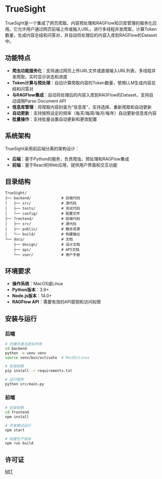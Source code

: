 # TrueSight

TrueSight是一个集成了网页爬取、内容预处理和RAGFlow知识库管理的服务化应用。它允许用户通过网页前端上传或输入URL，进行多线程并发爬取，计算Token数量，生成内容总结和问答对，并自动将处理后的内容入库到RAGFlow的Dataset中。

## 功能特点

- **爬虫功能服务化**：支持通过网页上传URL文件或直接输入URL列表，多线程并发爬取，实时显示状态和进度
- **Token计算与预处理**：自动计算爬取内容的Token数量，使用LLM生成内容总结和问答对
- **与RAGFlow集成**：自动将处理后的内容入库到RAGFlow的Dataset，支持自动调用Parse Document API
- **信息库管理**：将爬取内容封装为"信息库"，支持选择、重新爬取和自动更新
- **自动更新**：支持按照设定的频率（每天/每周/每月/每年）自动更新信息库内容
- **批量操作**：支持批量设置自动更新和更改配置

## 系统架构

TrueSight采用前后端分离的架构设计：

- **后端**：基于Python的服务，负责爬虫、预处理和RAGFlow集成
- **前端**：基于React的Web应用，提供用户界面和交互功能

## 目录结构

```
TrueSight/
├── backend/              # 后端代码
│   ├── src/              # 源代码
│   ├── tests/            # 测试代码
│   └── config/           # 配置文件
├── frontend/             # 前端代码
│   ├── src/              # 源代码
│   ├── public/           # 静态资源
│   └── build/            # 构建输出
└── docs/                 # 文档
    ├── design/           # 设计文档
    ├── api/              # API文档
    └── user/             # 用户手册
```

## 环境要求

- **操作系统**：MacOS或Linux
- **Python版本**：3.9+
- **Node.js版本**：14.0+
- **RAGFlow API**：需要有效的API密钥和访问权限

## 安装与运行

### 后端

```bash
# 创建并激活虚拟环境
cd backend
python -m venv venv
source venv/bin/activate  # MacOS/Linux

# 安装依赖
pip install -r requirements.txt

# 运行服务
python src/main.py
```

### 前端

```bash
# 安装依赖
cd frontend
npm install

# 开发模式运行
npm start

# 构建生产版本
npm run build
```

## 许可证

[MIT](LICENSE)
